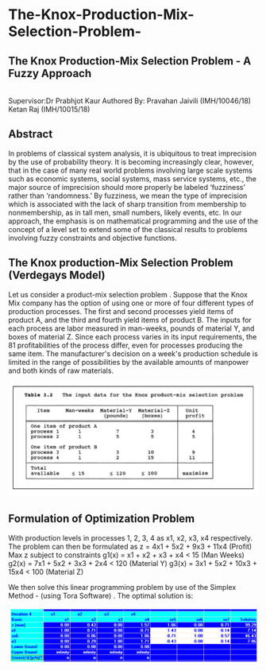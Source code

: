 # The-Knox-Production-Mix-Selection-Problem-
## The Knox Production-Mix Selection Problem - A Fuzzy Approach
<br /> Supervisor:Dr Prabhjot Kaur
Authored By:
Pravahan Jaivili   	(IMH/10046/18)
Ketan Raj 		(IMH/10015/18)

## Abstract 
In problems of classical system analysis, it is ubiquitous to treat imprecision by the use of probability theory. It is becoming increasingly clear, however, that in the case of many real world problems involving large scale systems such as economic systems, social systems, mass service systems, etc., the major source of imprecision should more properly be labeled ‘fuzziness’ rather than ‘randomness.’ By fuzziness, we mean the type of imprecision which is associated with the lack of sharp transition from membership to nonmembership, as in tall men, small numbers, likely events, etc. In our approach, the emphasis is on mathematical programming and the use of the concept of a level set to extend some of the classical results to problems involving fuzzy constraints and objective functions.

## The Knox production-Mix Selection Problem (Verdegays Model)
Let us consider a product-mix selection problem . Suppose that the Knox Mix company has the option of using one or more of four different types of production processes. The first and second processes yield items of product A, and the third and fourth yield items of product B. The inputs for each process are labor measured in man-weeks, pounds of material Y, and boxes of material Z. Since each process varies in its input requirements, the 81 profitabilities of the process differ, even for processes producing the same item. The manufacturer's decision on a week's production schedule is limited in the range of possibilities by the available amounts of manpower and both kinds of raw materials.

![alt text](Images/Problem_image.PNG)

## Formulation of Optimization Problem

With production levels in processes 1, 2, 3, 4 as x1, x2, x3, x4 respectively. The problem can then be formulated as 
z = 4x1 + 5x2 + 9x3 + 11x4			(Profit)
       Max z subject to constraints
g1(x)  =   x1 + x2 + x3 + x4   <  15			(Man Weeks)
g2(x)  =   7x1 + 5x2 + 3x3 + 2x4  <  120		(Material Y)
g3(x)  =   3x1 + 5x2 + 10x3 + 15x4  < 100		(Material Z)

We then solve this linear programming problem by use of the Simplex Method - (using Tora Software) . The optimal solution is: 

![alt text](Images/Simplex_image.PNG)

